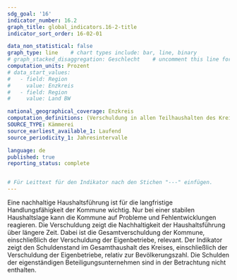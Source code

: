 ```yaml
---
sdg_goal: '16'
indicator_number: 16.2
graph_title: global_indicators.16-2-title 
indicator_sort_order: 16-02-01

data_non_statistical: false
graph_type: line    # chart types include: bar, line, binary
# graph_stacked_disaggregation: Geschlecht    # uncomment this line for stacked bars. eplace "Geschlecht" with the field of aggregation.
computation_units: Prozent
# data_start_values:
#   - field: Region
#     value: Enzkreis
#   - field: Region
#     value: Land BW

national_geographical_coverage: Enzkreis
computation_definitions: (Verschuldung in allen Teilhaushalten des Kreises) / (Anzahl EinwohnerInnen)
SOURCE_TYPE: Kämmerei
source_earliest_available_1: Laufend
source_periodicity_1: Jahresintervalle

language: de
published: true
reporting_status: complete


# Für Leittext für den Indikator nach den Stichen "---" einfügen.
---
```


Eine nachhaltige Haushaltsführung ist für die langfristige Handlungsfähigkeit der Kommune wichtig. Nur bei einer stabilen Haushaltslage kann die Kommune auf Probleme und Fehlentwicklungen reagieren.
Die Verschuldung zeigt die Nachhaltigkeit der Haushaltsführung über längere Zeit. Dabei ist die Gesamtverschuldung der Kommune, einschließlich der Verschuldung der Eigenbetriebe, relevant.
Der Indikator zeigt den Schuldenstand im Gesamthaushalt des Kreises, einschließlich der Verschuldung der Eigenbetriebe, relativ zur Bevölkerungszahl. Die Schulden der eigenständigen Beteiligungsunternehmen sind in der Betrachtung nicht enthalten.